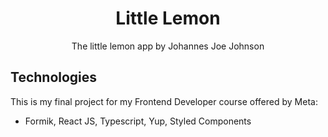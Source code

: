 <h1 align="center"> Little Lemon  </h1>

<p align="center">
The little lemon app by Johannes Joe Johnson <br/>
</p>

<h2 id="technologies"> Technologies</h2>

This is my final project for my Frontend Developer course offered by Meta:

- Formik, React JS, Typescript, Yup, Styled Components


